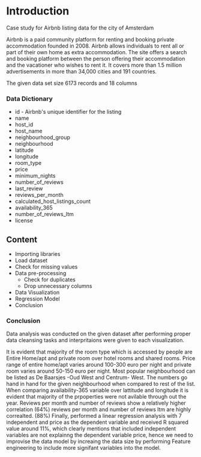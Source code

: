 # Introduction

Case study for Airbnb listing data for the city of Amsterdam

Airbnb is a paid community platform for renting and booking private accommodation founded in 2008. Airbnb allows individuals to rent all or part of their own home as extra accommodation. The site offers a search and booking platform between the person offering their accommodation and the vacationer who wishes to rent it. It covers more than 1.5 million advertisements in more than 34,000 cities and 191 countries. 

The given data set size 6173 records and 18 columns

### Data Dictionary
- id - Airbnb's unique identifier for the listing                                  
- name                                 
- host_id                              
- host_name                           
- neighbourhood_group               
- neighbourhood                     
- latitude                          
- longitude                         
- room_type                         
- price                             
- minimum_nights                    
- number_of_reviews                 
- last_review                        
- reviews_per_month                 
- calculated_host_listings_count     
- availability_365                   
- number_of_reviews_ltm              
- license                       

## Content

- Importing libraries
- Load dataset
- Check for missing values
- Data pre-processing
  - Check for duplicates
  - Drop unnecessary columns
- Data Visualization
- Regression Model
- Conclusion

### Conclusion

Data analysis was conducted on the given dataset after performing proper data cleansing tasks and interpritaions were given to each visualization.

It is evident that majority of the room type which is accessed by people are Entire Home/apt and private room over hotel rooms and shared rooms. Price range of entire home/apt varies around 100-300 euro per night and private room varies around 50-150 euro per night. Most popular neighbourhood can be listed as De Baarsjes -Oud West and Centrum- West. The numbers go hand in hand for the given neighbourhood when compared to rest of the list. When comparing availability-365 variable over lattitude and longitude it is evident that majority of the prpoperties were not avilable through out the year. Reviews per month and number of reviews show a relatively higher correlation (64%) reviews per month and number of reviews ltm are highly correalted. (88%) Finally, performed a linear regression analysis with 7 independent and price as the dependent variable and received R squared value around 11%, which clearly mentions that included independent variables are not explainng the dependent variable price, hence we need to improvise the data model by increaing the data size by performing Feature engineering to include more signifant variables into the model.

